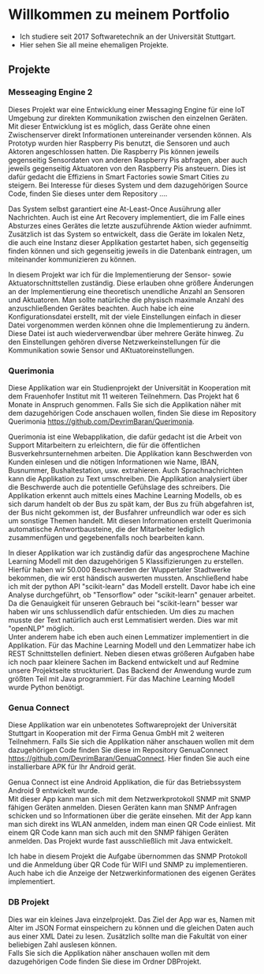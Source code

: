 # Willkommen zu meinem Portfolio
- Ich studiere seit 2017 Softwaretechnik an der Universität Stuttgart. <br />
- Hier sehen Sie all meine ehemaligen Projekte. <br />

## Projekte
### Messeaging Engine 2
Dieses Projekt war eine Entwicklung einer Messaging Engine für eine IoT Umgebung zur direkten Kommunikation zwischen den einzelnen Geräten. Mit dieser Entwicklung ist es möglich, dass Geräte ohne einen Zwischenserver direkt Informationen untereinander versenden können. Als Prototyp wurden hier Raspberry Pis benutzt, die Sensoren und auch Aktoren angeschlossen hatten. Die Raspberry Pis können jeweils gegenseitig Sensordaten von anderen Raspberry Pis abfragen, aber auch jeweils gegenseitig Aktuatoren von den Raspberry Pis ansteuern. Dies ist dafür gedacht die Effiziens in Smart Factories sowie Smart Cities zu steigern. Bei Interesse für dieses System und dem dazugehörigen Source Code, finden Sie dieses unter dem Repository ....<br />

Das System selbst garantiert eine At-Least-Once Ausührung aller Nachrichten. Auch ist eine Art Recovery implementiert, die im Falle eines Absturzes eines Gerätes die letzte auszuführende Aktion wieder aufnimmt. Zusätzlich ist das System so entwickelt, dass die Geräte im lokalen Netz, die auch eine Instanz dieser Applikation gestartet haben, sich gegenseitig finden können und sich gegenseitig jeweils in die Datenbank eintragen, um miteinander kommunizieren zu können.<br />

In diesem Projekt war ich für die Implementierung der Sensor- sowie Aktuatorschnittstellen zuständig. Diese erlauben ohne größere Änderungen an der Implementierung eine theoretisch unendliche Anzahl an Sensoren und Aktuatoren. Man sollte natürliche die physisch maximale Anzahl des anzuschließenden Gerätes beachten. Auch habe ich eine Konfigurationsdatei erstellt, mit der viele Einstellungen einfach in dieser Datei vorgenommen werden können ohne die Implementierung zu ändern. Diese Datei ist auch wiederverwendbar über mehrere Geräte hinweg. Zu den Einstellungen gehören diverse Netzwerkeinstellungen für die Kommunikation sowie Sensor und AKtuatoreinstellungen.

### Querimonia
Diese Applikation war ein Studienprojekt der Universität in Kooperation mit dem Frauenhofer Institut mit 11 weiteren Teilnehmern. Das Projekt hat 6 Monate in Anspruch genommen. Falls Sie sich die Applikation näher mit dem dazugehörigen Code anschauen wollen, finden Sie diese im Repository Querimonia https://github.com/DevrimBaran/Querimonia. <br />

Querimonia ist eine Webapplikation, die dafür gedacht ist die Arbeit von Support Mitarbeitern zu erleichtern, die für die öffentlichen Busverkehrsunternehmen arbeiten. Die Applikation kann Beschwerden von Kunden einlesen und die nötigen Informationen wie Name, IBAN, Busnummer, Bushaltestation, usw. extrahieren. Auch Sprachnachrichten kann die Applikation zu Text umschreiben. Die Applikation analysiert über die Beschwerde auch die potentielle Gefühslage des schreibers. Die Applikation erkennt auch mittels eines Machine Learning Modells, ob es sich darum handelt ob der Bus zu spät kam, der Bus zu früh abgefahren ist, der Bus nicht gekommen ist, der Busfahrer unfreundlich war oder es sich um sonstige Themen handelt. Mit diesen Informationen erstellt Querimonia automatische Antwortbausteine, die der Mitarbeiter lediglich zusammenfügen und gegebenenfalls noch bearbeiten kann. <br />

In dieser Applikation war ich zuständig dafür das angesprochene Machine Learning Modell mit den dazugehörigen 5 Klassifizierungen zu erstellen. Hierfür haben wir 50.000 Beschwerden der Wuppertaler Stadtwerke bekommen, die wir erst händisch auswerten mussten. Anschließend habe ich mit der python API "scikit-learn" das Modell erstellt. Davor habe ich eine Analyse durchgeführt, ob "Tensorflow" oder "scikit-learn" genauer arbeitet. Da die Genauigkeit für unseren Gebrauch bei "scikit-learn" besser war haben wir uns schlussendlich dafür entschieden. Um dies zu machen musste der Text natürlich auch erst Lemmatisiert werden. Dies war mit "openNLP" möglich. <br />
Unter anderem habe ich eben auch einen Lemmatizer implementiert in die Applikation. Für das Machine Learning Modell und den Lemmatizer habe ich REST Schnittstellen definiert. Neben diesen etwas größeren Aufgaben habe ich noch paar kleinere Sachen im Backend entwickelt und auf Redmine unsere Projektseite struckturiert. Das Backend der Anwendung wurde zum größten Teil mit Java programmiert. Für das Machine Learning Modell wurde Python benötigt.

### Genua Connect
Diese Applikation war ein unbenotetes Softwareprojekt der Universität Stuttgart in Kooperation mit der Firma Genua GmbH mit 2 weiteren Teilnehmern. Falls Sie sich die Applikation näher anschauen wollen mit dem dazugehörigen Code finden Sie diese im Repository GenuaConnect https://github.com/DevrimBaran/GenuaConnect. Hier finden Sie auch eine installierbare APK für Ihr Android gerät. <br />

Genua Connect ist eine Android Applikation, die für das Betriebssystem Android 9 entwickelt wurde. <br />
Mit dieser App kann man sich mit dem Netzwerkprotokoll SNMP mit SNMP fähigen Geräten anmelden. Diesen Geräten kann man SNMP Anfragen schicken und so Informationen über die geräte einsehen. Mit der App kann man sich direkt ins WLAN anmelden, indem man einen QR Code einliest. Mit einem QR Code kann man sich auch mit den SNMP fähigen Geräten anmelden. Das Projekt wurde fast ausschließlich mit Java entwickelt. <br />

Ich habe in diesem Projekt die Aufgabe übernommen das SNMP Protokoll und die Anmeldung über QR Code für WIFI und SNMP zu implementieren. Auch habe ich die Anzeige der Netzwerkinformationen des eigenen Gerätes implementiert.

### DB Projekt
Dies war ein kleines Java einzelprojekt. Das Ziel der App war es, Namen mit Alter im JSON Format einspeichern zu können und die gleichen Daten auch aus einer XML Datei zu lesen. Zusätzlich sollte man die Fakultät von einer beliebigen Zahl auslesen können. <br />
Falls Sie sich die Applikation näher anschauen wollen mit dem dazugehörigen Code finden Sie diese im Ordner DBProjekt.
